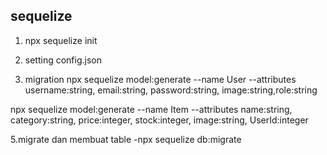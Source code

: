 ## sequelize

1. npx sequelize init

2. setting config.json

3. migration
   npx sequelize model:generate --name User --attributes username:string, email:string, password:string, image:string,role:string

npx sequelize model:generate --name Item --attributes name:string, category:string, price:integer, stock:integer, image:string, UserId:integer

5.migrate dan membuat table
-npx sequelize db:migrate
